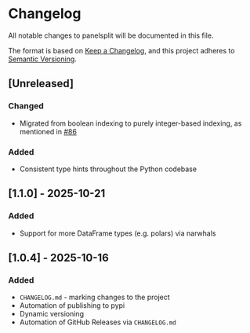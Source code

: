 # Changelog

All notable changes to panelsplit will be documented in this file.

The format is based on [Keep a Changelog](https://keepachangelog.com/en/1.1.0/),
and this project adheres to [Semantic Versioning](https://semver.org/spec/v2.0.0.html).

## [Unreleased]
### Changed
- Migrated from boolean indexing to purely integer-based indexing, as mentioned in [#86](https://github.com/4Freye/panelsplit/issues/86)
### Added
- Consistent type hints throughout the Python codebase

## [1.1.0] - 2025-10-21
### Added
- Support for more DataFrame types (e.g. polars) via narwhals

## [1.0.4] - 2025-10-16
### Added
- `CHANGELOG.md` - marking changes to the project
- Automation of publishing to pypi
- Dynamic versioning
- Automation of GitHub Releases via `CHANGELOG.md`
